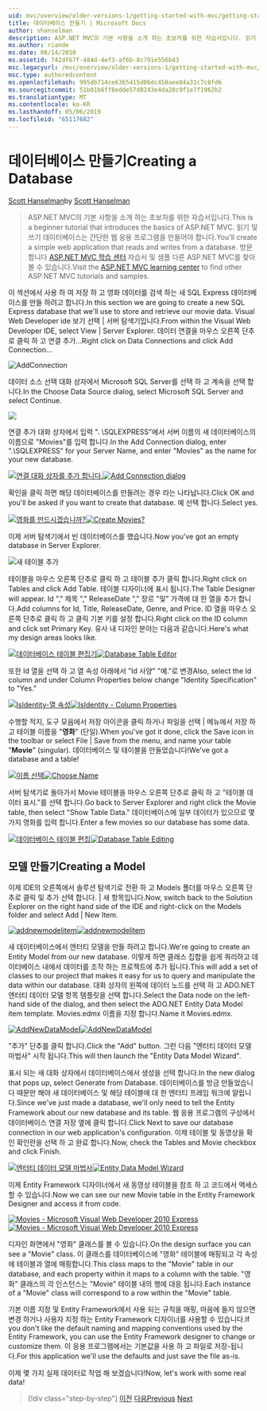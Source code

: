 ```yaml
---
uid: mvc/overview/older-versions-1/getting-started-with-mvc/getting-started-with-mvc-part4
title: 데이터베이스 만들기 | Microsoft Docs
author: shanselman
description: ASP.NET MVC의 기본 사항을 소개 하는 초보자를 위한 자습서입니다. 읽기 및 쓰기 데이터베이스에서 간단한 웹 응용 프로그램을 만듭니다.
ms.author: riande
ms.date: 08/14/2010
ms.assetid: 742df67f-484d-4ef3-af6b-8c791e556b43
msc.legacyurl: /mvc/overview/older-versions-1/getting-started-with-mvc/getting-started-with-mvc-part4
msc.type: authoredcontent
ms.openlocfilehash: 995db714ce6365415d06dc458aee84a31c7c8fd6
ms.sourcegitcommit: 51b01b6ff8edde57d8243e4da28c9f1e7f1962b2
ms.translationtype: MT
ms.contentlocale: ko-KR
ms.lasthandoff: 05/06/2019
ms.locfileid: "65117682"
---
```

# <a name="creating-a-database"></a><span data-ttu-id="6fb07-104">데이터베이스 만들기</span><span class="sxs-lookup"><span data-stu-id="6fb07-104">Creating a Database</span></span>

<span data-ttu-id="6fb07-105">[Scott Hanselman](https://github.com/shanselman)</span><span class="sxs-lookup"><span data-stu-id="6fb07-105">by [Scott Hanselman](https://github.com/shanselman)</span></span>

> <span data-ttu-id="6fb07-106">ASP.NET MVC의 기본 사항을 소개 하는 초보자를 위한 자습서입니다.</span><span class="sxs-lookup"><span data-stu-id="6fb07-106">This is a beginner tutorial that introduces the basics of ASP.NET MVC.</span></span> <span data-ttu-id="6fb07-107">읽기 및 쓰기 데이터베이스는 간단한 웹 응용 프로그램을 만들어야 합니다.</span><span class="sxs-lookup"><span data-stu-id="6fb07-107">You'll create a simple web application that reads and writes from a database.</span></span> <span data-ttu-id="6fb07-108">방문 합니다 [ASP.NET MVC 학습 센터](../../../index.md) 자습서 및 샘플 다른 ASP.NET MVC를 찾아볼 수 있습니다.</span><span class="sxs-lookup"><span data-stu-id="6fb07-108">Visit the [ASP.NET MVC learning center](../../../index.md) to find other ASP.NET MVC tutorials and samples.</span></span>

<span data-ttu-id="6fb07-109">이 섹션에서 사용 하 여 저장 하 고 영화 데이터를 검색 하는 새 SQL Express 데이터베이스를 만들 하려고 합니다.</span><span class="sxs-lookup"><span data-stu-id="6fb07-109">In this section we are going to create a new SQL Express database that we'll use to store and retrieve our movie data.</span></span> <span data-ttu-id="6fb07-110">Visual Web Developer ide 보기 선택 | 서버 탐색기입니다.</span><span class="sxs-lookup"><span data-stu-id="6fb07-110">From within the Visual Web Developer IDE, select View | Server Explorer.</span></span> <span data-ttu-id="6fb07-111">데이터 연결을 마우스 오른쪽 단추로 클릭 하 고 연결 추가...</span><span class="sxs-lookup"><span data-stu-id="6fb07-111">Right click on Data Connections and click Add Connection...</span></span>

![AddConnection](getting-started-with-mvc-part4/_static/image1.png)

<span data-ttu-id="6fb07-113">데이터 소스 선택 대화 상자에서 Microsoft SQL Server를 선택 하 고 계속을 선택 합니다.</span><span class="sxs-lookup"><span data-stu-id="6fb07-113">In the Choose Data Source dialog, select Microsoft SQL Server and select Continue.</span></span>

![](getting-started-with-mvc-part4/_static/image2.png)

<span data-ttu-id="6fb07-114">연결 추가 대화 상자에서 입력 ". \SQLEXPRESS"에서 서버 이름의 새 데이터베이스의 이름으로 "Movies"를 입력 합니다.</span><span class="sxs-lookup"><span data-stu-id="6fb07-114">In the Add Connection dialog, enter ".\SQLEXPRESS" for your Server Name, and enter "Movies" as the name for your new database.</span></span>

<span data-ttu-id="6fb07-115">[![연결 대화 상자를 추가 합니다.](getting-started-with-mvc-part4/_static/image4.png)](getting-started-with-mvc-part4/_static/image3.png)</span><span class="sxs-lookup"><span data-stu-id="6fb07-115">[![Add Connection dialog](getting-started-with-mvc-part4/_static/image4.png)](getting-started-with-mvc-part4/_static/image3.png)</span></span>

<span data-ttu-id="6fb07-116">확인을 클릭 하면 해당 데이터베이스를 만들려는 경우 라는 나타납니다.</span><span class="sxs-lookup"><span data-stu-id="6fb07-116">Click OK and you'll be asked if you want to create that database.</span></span> <span data-ttu-id="6fb07-117">예 선택 합니다.</span><span class="sxs-lookup"><span data-stu-id="6fb07-117">Select yes.</span></span>

<span data-ttu-id="6fb07-118">[![영화를 만드시겠습니까?](getting-started-with-mvc-part4/_static/image6.png)](getting-started-with-mvc-part4/_static/image5.png)</span><span class="sxs-lookup"><span data-stu-id="6fb07-118">[![Create Movies?](getting-started-with-mvc-part4/_static/image6.png)](getting-started-with-mvc-part4/_static/image5.png)</span></span>

<span data-ttu-id="6fb07-119">이제 서버 탐색기에서 빈 데이터베이스를 했습니다.</span><span class="sxs-lookup"><span data-stu-id="6fb07-119">Now you've got an empty database in Server Explorer.</span></span>

![새 테이블 추가](getting-started-with-mvc-part4/_static/image7.png)

<span data-ttu-id="6fb07-121">테이블을 마우스 오른쪽 단추로 클릭 하 고 테이블 추가 클릭 합니다.</span><span class="sxs-lookup"><span data-stu-id="6fb07-121">Right click on Tables and click Add Table.</span></span> <span data-ttu-id="6fb07-122">테이블 디자이너에 표시 됩니다.</span><span class="sxs-lookup"><span data-stu-id="6fb07-122">The Table Designer will appear.</span></span> <span data-ttu-id="6fb07-123">Id "," 제목 "," ReleaseDate "," 장르 "및" 가격에 대 한 열을 추가 합니다.</span><span class="sxs-lookup"><span data-stu-id="6fb07-123">Add columns for Id, Title, ReleaseDate, Genre, and Price.</span></span> <span data-ttu-id="6fb07-124">ID 열을 마우스 오른쪽 단추로 클릭 하 고 클릭 기본 키를 설정 합니다.</span><span class="sxs-lookup"><span data-stu-id="6fb07-124">Right click on the ID column and click set Primary Key.</span></span> <span data-ttu-id="6fb07-125">유사 내 디자인 분야는 다음과 같습니다.</span><span class="sxs-lookup"><span data-stu-id="6fb07-125">Here's what my design areas looks like.</span></span>

<span data-ttu-id="6fb07-126">[![데이터베이스 테이블 편집기](getting-started-with-mvc-part4/_static/image9.png)](getting-started-with-mvc-part4/_static/image8.png)</span><span class="sxs-lookup"><span data-stu-id="6fb07-126">[![Database Table Editor](getting-started-with-mvc-part4/_static/image9.png)](getting-started-with-mvc-part4/_static/image8.png)</span></span>

<span data-ttu-id="6fb07-127">또한 Id 열을 선택 하 고 열 속성 아래에서 "Id 사양" "예."로 변경</span><span class="sxs-lookup"><span data-stu-id="6fb07-127">Also, select the Id column and under Column Properties below change "Identity Specification" to "Yes."</span></span>

<span data-ttu-id="6fb07-128">[![IsIdentity-열 속성](getting-started-with-mvc-part4/_static/image11.png)](getting-started-with-mvc-part4/_static/image10.png)</span><span class="sxs-lookup"><span data-stu-id="6fb07-128">[![IsIdentity - Column Properties](getting-started-with-mvc-part4/_static/image11.png)](getting-started-with-mvc-part4/_static/image10.png)</span></span>

<span data-ttu-id="6fb07-129">수행할 적지, 도구 모음에서 저장 아이콘을 클릭 하거나 파일을 선택 | 메뉴에서 저장 하 고 테이블 이름을 "**영화**" (단일).</span><span class="sxs-lookup"><span data-stu-id="6fb07-129">When you've got it done, click the Save icon in the toolbar or select File | Save from the menu, and name your table "**Movie**" (singular).</span></span> <span data-ttu-id="6fb07-130">데이터베이스 및 테이블을 만들었습니다!</span><span class="sxs-lookup"><span data-stu-id="6fb07-130">We've got a database and a table!</span></span>

<span data-ttu-id="6fb07-131">[![이름 선택](getting-started-with-mvc-part4/_static/image13.png)](getting-started-with-mvc-part4/_static/image12.png)</span><span class="sxs-lookup"><span data-stu-id="6fb07-131">[![Choose Name](getting-started-with-mvc-part4/_static/image13.png)](getting-started-with-mvc-part4/_static/image12.png)</span></span>

<span data-ttu-id="6fb07-132">서버 탐색기로 돌아가서 Movie 테이블을 마우스 오른쪽 단추로 클릭 하 고 "테이블 데이터 표시."를 선택 합니다.</span><span class="sxs-lookup"><span data-stu-id="6fb07-132">Go back to Server Explorer and right click the Movie table, then select "Show Table Data."</span></span> <span data-ttu-id="6fb07-133">데이터베이스에 일부 데이터가 있으므로 몇 가지 영화를 입력 합니다.</span><span class="sxs-lookup"><span data-stu-id="6fb07-133">Enter a few movies so our database has some data.</span></span>

<span data-ttu-id="6fb07-134">[![데이터베이스 테이블 편집](getting-started-with-mvc-part4/_static/image15.png)](getting-started-with-mvc-part4/_static/image14.png)</span><span class="sxs-lookup"><span data-stu-id="6fb07-134">[![Database Table Editing](getting-started-with-mvc-part4/_static/image15.png)](getting-started-with-mvc-part4/_static/image14.png)</span></span>

## <a name="creating-a-model"></a><span data-ttu-id="6fb07-135">모델 만들기</span><span class="sxs-lookup"><span data-stu-id="6fb07-135">Creating a Model</span></span>

<span data-ttu-id="6fb07-136">이제 IDE의 오른쪽에서 솔루션 탐색기로 전환 하 고 Models 폴더를 마우스 오른쪽 단추로 클릭 및 추가 선택 합니다. | 새 항목입니다.</span><span class="sxs-lookup"><span data-stu-id="6fb07-136">Now, switch back to the Solution Explorer on the right hand side of the IDE and right-click on the Models folder and select Add | New Item.</span></span>

<span data-ttu-id="6fb07-137">[![addnewmodelitem](getting-started-with-mvc-part4/_static/image17.png)](getting-started-with-mvc-part4/_static/image16.png)</span><span class="sxs-lookup"><span data-stu-id="6fb07-137">[![addnewmodelitem](getting-started-with-mvc-part4/_static/image17.png)](getting-started-with-mvc-part4/_static/image16.png)</span></span>

<span data-ttu-id="6fb07-138">새 데이터베이스에서 엔터티 모델을 만들 하려고 합니다.</span><span class="sxs-lookup"><span data-stu-id="6fb07-138">We're going to create an Entity Model from our new database.</span></span> <span data-ttu-id="6fb07-139">이렇게 하면 클래스 집합을 쉽게 쿼리하고 데이터베이스 내에서 데이터를 조작 하는 프로젝트에 추가 됩니다.</span><span class="sxs-lookup"><span data-stu-id="6fb07-139">This will add a set of classes to our project that makes it easy for us to query and manipulate the data within our database.</span></span> <span data-ttu-id="6fb07-140">대화 상자의 왼쪽에 데이터 노드를 선택 하 고 ADO.NET 엔터티 데이터 모델 항목 템플릿을 선택 합니다.</span><span class="sxs-lookup"><span data-stu-id="6fb07-140">Select the Data node on the left-hand side of the dialog, and then select the ADO.NET Entity Data Model item template.</span></span> <span data-ttu-id="6fb07-141">Movies.edmx 이름을 지정 합니다.</span><span class="sxs-lookup"><span data-stu-id="6fb07-141">Name it Movies.edmx.</span></span>

<span data-ttu-id="6fb07-142">[![AddNewDataModel](getting-started-with-mvc-part4/_static/image19.png)](getting-started-with-mvc-part4/_static/image18.png)</span><span class="sxs-lookup"><span data-stu-id="6fb07-142">[![AddNewDataModel](getting-started-with-mvc-part4/_static/image19.png)](getting-started-with-mvc-part4/_static/image18.png)</span></span>

<span data-ttu-id="6fb07-143">"추가" 단추를 클릭 합니다.</span><span class="sxs-lookup"><span data-stu-id="6fb07-143">Click the "Add" button.</span></span> <span data-ttu-id="6fb07-144">그런 다음 "엔터티 데이터 모델 마법사" 시작 됩니다.</span><span class="sxs-lookup"><span data-stu-id="6fb07-144">This will then launch the "Entity Data Model Wizard".</span></span>

<span data-ttu-id="6fb07-145">표시 되는 새 대화 상자에서 데이터베이스에서 생성을 선택 합니다.</span><span class="sxs-lookup"><span data-stu-id="6fb07-145">In the new dialog that pops up, select Generate from Database.</span></span> <span data-ttu-id="6fb07-146">데이터베이스를 방금 만들었습니다 때문만 해야 새 데이터베이스 및 해당 테이블에 대 한 엔터티 프레임 워크에 알립니다.</span><span class="sxs-lookup"><span data-stu-id="6fb07-146">Since we've just made a database, we'll only need to tell the Entity Framework about our new database and its table.</span></span> <span data-ttu-id="6fb07-147">웹 응용 프로그램의 구성에서 데이터베이스 연결 저장 옆에 클릭 합니다.</span><span class="sxs-lookup"><span data-stu-id="6fb07-147">Click Next to save our database connection in our web application's configuration.</span></span> <span data-ttu-id="6fb07-148">이제 테이블 및 동영상을 확인 확인란을 선택 하 고 완료 합니다.</span><span class="sxs-lookup"><span data-stu-id="6fb07-148">Now, check the Tables and Movie checkbox and click Finish.</span></span>

<span data-ttu-id="6fb07-149">[![엔터티 데이터 모델 마법사](getting-started-with-mvc-part4/_static/image21.png)](getting-started-with-mvc-part4/_static/image20.png)</span><span class="sxs-lookup"><span data-stu-id="6fb07-149">[![Entity Data Model Wizard](getting-started-with-mvc-part4/_static/image21.png)](getting-started-with-mvc-part4/_static/image20.png)</span></span>

<span data-ttu-id="6fb07-150">이제 Entity Framework 디자이너에서 새 동영상 테이블을 참조 하 고 코드에서 액세스할 수 있습니다.</span><span class="sxs-lookup"><span data-stu-id="6fb07-150">Now we can see our new Movie table in the Entity Framework Designer and access it from code.</span></span>

<span data-ttu-id="6fb07-151">[![Movies - Microsoft Visual Web Developer 2010 Express](getting-started-with-mvc-part4/_static/image23.png)](getting-started-with-mvc-part4/_static/image22.png)</span><span class="sxs-lookup"><span data-stu-id="6fb07-151">[![Movies - Microsoft Visual Web Developer 2010 Express](getting-started-with-mvc-part4/_static/image23.png)](getting-started-with-mvc-part4/_static/image22.png)</span></span>

<span data-ttu-id="6fb07-152">디자인 화면에서 "영화" 클래스를 볼 수 있습니다.</span><span class="sxs-lookup"><span data-stu-id="6fb07-152">On the design surface you can see a "Movie" class.</span></span> <span data-ttu-id="6fb07-153">이 클래스를 데이터베이스에 "영화" 테이블에 매핑되고 각 속성에 테이블과 열에 매핑합니다.</span><span class="sxs-lookup"><span data-stu-id="6fb07-153">This class maps to the "Movie" table in our database, and each property within it maps to a column with the table.</span></span> <span data-ttu-id="6fb07-154">"영화" 클래스의 각 인스턴스는 "Movie" 테이블 내의 행에 대응 됩니다.</span><span class="sxs-lookup"><span data-stu-id="6fb07-154">Each instance of a "Movie" class will correspond to a row within the "Movie" table.</span></span>

<span data-ttu-id="6fb07-155">기본 이름 지정 및 Entity Framework에서 사용 되는 규칙을 매핑, 마음에 들지 않으면 변경 하거나 사용자 지정 하는 Entity Framework 디자이너를 사용할 수 있습니다.</span><span class="sxs-lookup"><span data-stu-id="6fb07-155">If you don't like the default naming and mapping conventions used by the Entity Framework, you can use the Entity Framework designer to change or customize them.</span></span> <span data-ttu-id="6fb07-156">이 응용 프로그램에서는 기본값을 사용 하 고 파일로 저장-됩니다.</span><span class="sxs-lookup"><span data-stu-id="6fb07-156">For this application we'll use the defaults and just save the file as-is.</span></span>

<span data-ttu-id="6fb07-157">이제 몇 가지 실제 데이터로 작업 해 보겠습니다!</span><span class="sxs-lookup"><span data-stu-id="6fb07-157">Now, let's work with some real data!</span></span>

> [!div class="step-by-step"]
> <span data-ttu-id="6fb07-158">[이전](getting-started-with-mvc-part3.md)
> [다음](getting-started-with-mvc-part5.md)</span><span class="sxs-lookup"><span data-stu-id="6fb07-158">[Previous](getting-started-with-mvc-part3.md)
[Next](getting-started-with-mvc-part5.md)</span></span>
